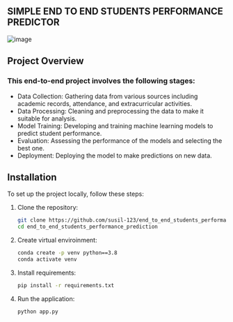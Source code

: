 ## SIMPLE END TO END STUDENTS PERFORMANCE PREDICTOR

![image](https://github.com/susil-123/end_to_end_students_performance_prediction/assets/85786924/358eef7e-b007-4a70-8257-5e490cda4fea)

## Project Overview
### This end-to-end project involves the following stages:

- Data Collection: Gathering data from various sources including academic records, attendance, and extracurricular activities.
- Data Processing: Cleaning and preprocessing the data to make it suitable for analysis.
- Model Training: Developing and training machine learning models to predict student performance.
- Evaluation: Assessing the performance of the models and selecting the best one.
- Deployment: Deploying the model to make predictions on new data.

## Installation
To set up the project locally, follow these steps:

1. Clone the repository:

   ```sh
   git clone https://github.com/susil-123/end_to_end_students_performance_prediction.git
   cd end_to_end_students_performance_prediction
   
2. Create virtual enviroinment:

   ```sh
   conda create -p venv python==3.8
   conda activate venv
   
3. Install requirements:

   ```sh
   pip install -r requirements.txt
   
4. Run the application:

   ```sh
   python app.py
